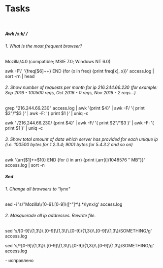 # Tasks
​
<h5> Awk /ɔːk/ /<h5>
<h6> 1. What is the most frequent browser?</h6>
<p>Mozilla/4.0 (compatible; MSIE 7.0; Windows NT 6.0)</p>
 <p> awk -F\" '{freq[$6]++} END {for (x in freq) {print freq[x], x}}' access.log | sort -rn | head</p>
<h6> 2. Show number of requests per month for ip 216.244.66.230 (for example: Sep 2016 - 100500 reqs, Oct 2016 - 0 reqs, Nov 2016 - 2 reqs...)</h6>
<p>grep "216.244.66.230" access.log | awk '{print $4}' | awk -F/ '{ print $2"/"$3 }' | awk -F: '{ print $1 }' |  uniq -c</p>
<p>awk ' /216.244.66.230/ {print $4}' | awk -F/ '{ print $2"/"$3 }' | awk -F: '{ print $1 }' |  uniq -c</p>
<h6> 3. Show total amount of data which server has provided for each unique ip (i.e. 100500 bytes for 1.2.3.4; 9001 bytes for 5.4.3.2 and so on)</h6>
​awk '{arr[$1]+=$10} END {for (i in arr) {print i,arr[i]/1048576 " MB"}}' access.log | sort -n
<h5> Sed </h5>
<h6>1. Change all browsers to "lynx"</h6>
sed -i 's/"Mozilla\/[0-9].[0-9]\([^"]*\).*/lynx/g' access.log
<h6>2. Masquerade all ip addresses. Rewrite file.</h6>
<p>sed 's/[0-9]\{1,3\}\.[0-9]\{1,3\}\.[0-9]\{1,3\}\.[0-9]\{1,3\}/SOMETHING/g' access.log</p>
<p>sed 's/^[0-9]\{1,3\}\.[0-9]\{1,3\}\.[0-9]\{1,3\}\.[0-9]\{1,3\}/SOMETHING/g' access.log</p> - исправлено

